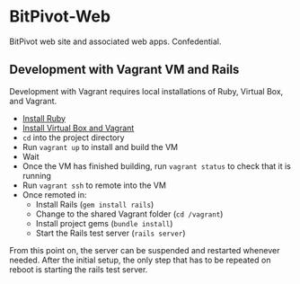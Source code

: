 BitPivot-Web
============

BitPivot web site and associated web apps.  Confedential.



Development with Vagrant VM and Rails
-------------------------------------

Development with Vagrant requires local installations of Ruby, Virtual Box, and Vagrant.

* [Install Ruby](http://www.ruby-lang.org/e/)
* [Install Virtual Box and Vagrant](http://www.vagrantup.com)
* `cd` into the project directory
* Run `vagrant up` to install and build the VM
* Wait
* Once the VM has finished building, run `vagrant status` to check that it is running
* Run `vagrant ssh` to remote into the VM
* Once remoted in:
	* Install Rails (`gem install rails`)
	* Change to the shared Vagrant folder (`cd /vagrant`)
	* Install project gems (`bundle install`)
	* Start the Rails test server (`rails server`)

From this point on, the server can be suspended and restarted whenever needed.  After the initial setup, the only step that has to be repeated on reboot is starting the rails test server.